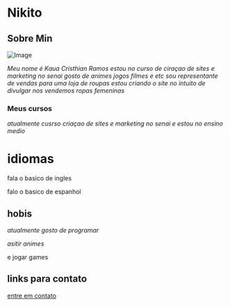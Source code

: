 # Nikito

## Sobre Min 
![Image](https://scontent-gru2-2.cdninstagram.com/v/t51.2885-19/275731713_1744599509081174_2841557147019106428_n.jpg?stp=dst-jpg_s150x150&_nc_ht=scontent-gru2-2.cdninstagram.com&_nc_cat=102&_nc_ohc=1iUuqzeBxEgAX-G_MU6&edm=ABfd0MgBAAAA&ccb=7-4&oh=00_AT_3e--G5EU-yQkabJE3-PHax3DKyHcQoUsFX8jUQo6_qA&oe=62793BE3&_nc_sid=7bff83)


_Meu nome é Kaua Cristhian Ramos estou no curso de ciraçao de sites e marketing no senai gosto de animes jogos filmes e etc sou representante de vendas  para uma loja de roupas estou criando o site no intuito de divulgar nos vendemos ropas femeninas_

### Meus cursos

*atualmente cusrso criaçao de sites e marketing no senai e estou no ensino medio*

# idiomas
fala o basico de ingles

falo o basico de espanhol


## hobis
*atualmente gosto de programar*

*asitir animes*

e jogar games
## links para contato
[entre em contato](https://linktr.ee/kauaramos)



